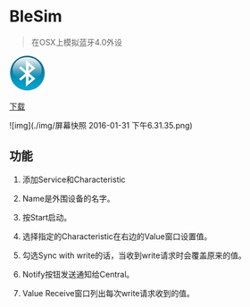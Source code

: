 # BleSim
> 在OSX上模拟蓝牙4.0外设

![img](./img/蓝牙模拟器logo64.png)

<a class="download-btn" href="http://7sbkkt.com2.z0.glb.clouddn.com/BleSim.app.zip"> 下载</a>

![img](./img/屏幕快照 2016-01-31 下午6.31.35.png)

## 功能

1. 添加Service和Characteristic

2. Name是外围设备的名字。

3. 按Start启动。

4. 选择指定的Characteristic在右边的Value窗口设置值。

5. 勾选Sync with write的话，当收到write请求时会覆盖原来的值。

6. Notify按钮发送通知给Central。

7. Value Receive窗口列出每次write请求收到的值。
